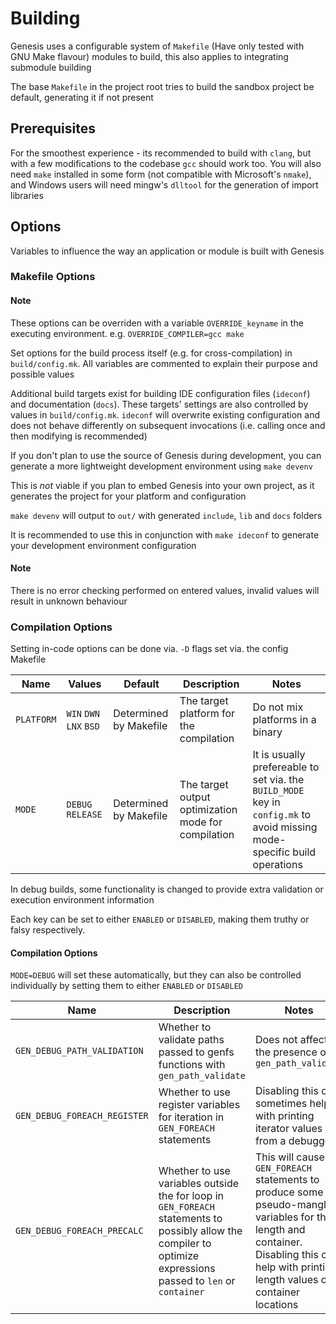 # Building

Genesis uses a configurable system of `Makefile` (Have only tested with GNU Make flavour) modules to build, this also applies to integrating submodule building

The base `Makefile` in the project root tries to build the sandbox project be default, generating it if not present

## Prerequisites

For the smoothest experience - its recommended to build with `clang`, but with a few modifications to the codebase `gcc` should work too. You will also need `make` installed in some form (not compatible with Microsoft's `nmake`), and Windows users will need mingw's `dlltool` for the generation of import libraries

## Options

Variables to influence the way an application or module is built with Genesis

### Makefile Options

#### Note
These options can be overriden with a variable `OVERRIDE_keyname` in the executing environment. e.g. `OVERRIDE_COMPILER=gcc make`

Set options for the build process itself (e.g. for cross-compilation) in `build/config.mk`. All variables are commented to explain their purpose and possible values

Additional build targets exist for building IDE configuration files (`ideconf`) and documentation (`docs`). These targets' settings are also controlled by values in `build/config.mk`. `ideconf` will overwrite existing configuration and does not behave differently on subsequent invocations (i.e. calling once and then modifying is recommended)

If you don't plan to use the source of Genesis during development, you can generate a more lightweight development environment using `make devenv`

This is *not* viable if you plan to embed Genesis into your own project, as it generates the project for your platform and configuration

`make devenv` will output to `out/` with generated `include`, `lib` and `docs` folders

It is recommended to use this in conjunction with `make ideconf` to generate your development environment configuration

#### Note
There is no error checking performed on entered values, invalid values will result in unknown behaviour

### Compilation Options

Setting in-code options can be done via. `-D` flags set via. the config Makefile

|Name|Values|Default|Description|Notes|
|---|---|---|---|---|
|`PLATFORM`|`WIN` `DWN` `LNX` `BSD`|Determined by Makefile|The target platform for the compilation|Do not mix platforms in a binary|
|`MODE`|`DEBUG` `RELEASE`|Determined by Makefile|The target output optimization mode for compilation|It is usually prefereable to set via. the `BUILD_MODE` key in `config.mk` to avoid missing mode-specific build operations|

In debug builds, some functionality is changed to provide extra validation or execution environment information

Each key can be set to either `ENABLED` or `DISABLED`, making them truthy or falsy respectively.

#### Compilation Options

`MODE=DEBUG` will set these automatically, but they can also be controlled individually by setting them to either `ENABLED` or `DISABLED`

|Name|Description|Notes|
|---|---|---|
|`GEN_DEBUG_PATH_VALIDATION`|Whether to validate paths passed to genfs functions with `gen_path_validate`|Does not affect the presence of `gen_path_validate`|
|`GEN_DEBUG_FOREACH_REGISTER`|Whether to use register variables for iteration in `GEN_FOREACH` statements|Disabling this can sometimes help with printing iterator values from a debugger|
|`GEN_DEBUG_FOREACH_PRECALC`|Whether to use variables outside the for loop in `GEN_FOREACH` statements to possibly allow the compiler to optimize expressions passed to `len` or `container`|This will cause `GEN_FOREACH` statements to produce some pseudo-mangled variables for the length and container. Disabling this can help with printing length values or container locations|
